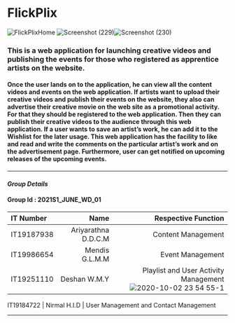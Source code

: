 # FlickPlix  #

![FlickPlixHome](https://user-images.githubusercontent.com/79443522/133197647-879346d0-9e66-47dd-99c1-c85e3fcdf3fb.jpg)
![Screenshot (229)](https://user-images.githubusercontent.com/76535213/134420509-76c1d191-fc7f-4c13-9c7d-16c5914681d6.png)![Screenshot (230)](https://user-images.githubusercontent.com/76535213/134421096-6867c280-499f-4855-82dc-b692d71a619e.png)


###  This is a web application for launching creative videos and publishing the events for those who registered as apprentice artists on the website. ###

#### Once the user lands on to the application, he can view all the content videos and events on the web application. If artists want to upload their creative videos and publish their events on the website, they also can advertise their creative movie on the web site as a promotional activity. For that they should be registered to the web application. Then they can publish their creative videos to the audience through this web application. If a user wants to save an artist’s work, he can add it to the Wishlist for the later usage. This web application has the facility to like and read and write the comments on the particular artist’s work and on the advertisement page. Furthermore, user can get notified on upcoming releases of the upcoming events. ####

---------------

####  *Group  Details*  ####

####  Group  Id :  2021S1_JUNE_WD_01  ####

IT Number | Name  |  Respective  Function
| :--- | ---: | ---: 
IT19187938  | Ariyarathna D.D.C.M   | Content Management
IT19986654  | Mendis G.L.M.M        | Event Management
IT19251110  | Deshan W.M.Y          | Playlist and User Activity Management![2020-10-02 23 54 55-1](https://user-images.githubusercontent.com/76535213/134419835-438cf09f-8175-426f-bbb7-2d4914bfa2c0.jpg)

IT19184722  | Nirmal H.I.D          | User Management and Contact Management

---------------
